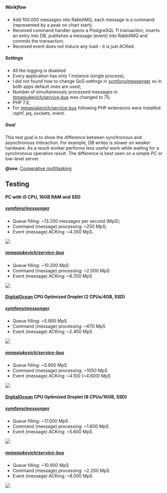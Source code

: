 ##### Workflow
* Add 100.000 messages into RabbitMQ, each message is a command (represented by a peak on chart start);
* Received command handler opens a PostgreSQL 11 transaction, inserts an entry into DB, publishes a message (event) into RabbitMQ and commits the transaction;
* Received event does not induce any load - it is just ACKed.

##### Settings
* All the logging is disabled
* Every application has only 1 instance (single process);
* I did not found how to change QoS settings in [symfony/messenger](https://github.com/symfony/messenger) so in both apps default ones are used;
* Number of simultaneously processed messages in [mmasiukevich/service-bus](https://github.com/mmasiukevich/service-bus) was changed to 75;
* PHP 7.3;
* For [mmasiukevich/service-bus](https://github.com/mmasiukevich/service-bus) following PHP extensions were installed: raphf, pq, sockets, event.

##### Goal
This test goal is to show the difference between synchronous and asynchronous interaction. For example, DB writes is slower on weaker hardware. As a result worker performs less useful work while waiting for a synchronous operation result. The difference is best seen on a simple PC or low-level server.

**@see**: [Cooperative multitasking](https://nikic.github.io/2012/12/22/Cooperative-multitasking-using-coroutines-in-PHP.html)

## Testing

#### PC with i5 CPU, 16GB RAM and SSD

##### [symfony/messenger](https://github.com/symfony/messenger)
* Queue filling: ~13.200 messages per second (MpS);
* Command (message) processing: ~250 MpS;
* Event (message) ACKing: ~4.350 MpS.

![](https://github.com/mmasiukevich/performance-comparison/blob/master/results/messenger-pc.png)

##### [mmasiukevich/service-bus](https://github.com/mmasiukevich/service-bus)
* Queue filling: ~10.200 MpS
* Command (message) processing: ~2.000 MpS
* Event (message) ACKing: ~6.700 MpS

![](https://github.com/mmasiukevich/performance-comparison/blob/master/results/service-bus-pc.png)

#### [DigitalOcean](https://www.digitalocean.com/) CPU Optimized Droplet (2 CPUs/4GB, SSD)

##### [symfony/messenger](https://github.com/symfony/messenger)
* Queue filling: ~5.900 MpS
* Command (message) processing: ~670 MpS
* Event (message) ACKing: ~2.450 MpS

![](https://github.com/mmasiukevich/performance-comparison/blob/master/results/messenger-1.png)

##### [mmasiukevich/service-bus](https://github.com/mmasiukevich/service-bus)
* Queue filling: ~5.900 MpS
* Command (message) processing: ~1050 MpS
* Event (message) ACKing: ~4.100 (~4.600) MpS

![](https://github.com/mmasiukevich/performance-comparison/blob/master/results/service-bus-1.png)

#### [DigitalOcean](https://www.digitalocean.com/) CPU Optimized Droplet (8 CPUs/16GB, SSD)

##### [symfony/messenger](https://github.com/symfony/messenger)
* Queue filling: ~17.000 MpS
* Command (message) processing: ~1.600 MpS
* Event (message) ACKing: ~5.600 MpS

![](https://github.com/mmasiukevich/performance-comparison/blob/master/results/messenger-2.png)

##### [mmasiukevich/service-bus](https://github.com/mmasiukevich/service-bus)
* Queue filling: ~10.900 MpS
* Command (message) processing: ~2.200 MpS
* Event (message) ACKing: ~8.000 MpS

![](https://github.com/mmasiukevich/performance-comparison/blob/master/results/service-bus-2.png)
